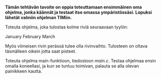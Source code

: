 **Tämän tehtävän tavoite on oppia toteuttamaan ensimmäinen oma ohjelma,
jonka käännät ja testaat itse omassa ympäristössäsi.
Lopuksi lähetät valmiin ohjelman TIMiin.**

Toteuta ohjelma, joka  tulostaa kolme riviä seuraavaan tyyliin:

January
February
March

Myös viimeisen rivin perässä tulee olla rivinvaihto. Tulosteen on oltava
täsmälleen oikein jotta saat pisteet.

Toteuta ohjelma main-funktioon, tiedostoon *main.c*. Testaa ohjelmaa ensin
omalla koneellasi, ja kun se tuntuu toimivan, palauta se alla olevan
painikkeen kautta.